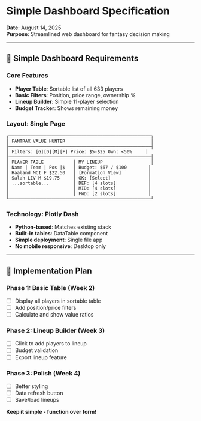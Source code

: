 # Simple Dashboard Specification
**Date**: August 14, 2025  
**Purpose**: Streamlined web dashboard for fantasy decision making

---

## 🎯 **Simple Dashboard Requirements**

### **Core Features** 
- **Player Table**: Sortable list of all 633 players
- **Basic Filters**: Position, price range, ownership %
- **Lineup Builder**: Simple 11-player selection
- **Budget Tracker**: Shows remaining money

### **Layout: Single Page**
```
┌─────────────────────────────────────────────────────┐
│ FANTRAX VALUE HUNTER                                │
├─────────────────────────────────────────────────────┤
│ Filters: [G][D][M][F] Price: $5-$25 Own: <50%     │
├─────────────────────────────────────────────────────┤
│ PLAYER TABLE           │ MY LINEUP                  │
│ Name | Team | Pos |$   │ Budget: $67 / $100        │
│ Haaland MCI F $22.50   │ [Formation View]          │
│ Salah LIV M $19.75     │ GK: [Select]              │
│ ...sortable...         │ DEF: [4 slots]            │
│                        │ MID: [4 slots]            │
│                        │ FWD: [2 slots]            │
└─────────────────────────────────────────────────────┘
```

### **Technology: Plotly Dash** 
- **Python-based**: Matches existing stack
- **Built-in tables**: DataTable component
- **Simple deployment**: Single file app
- **No mobile responsive**: Desktop only

---

## 🔧 **Implementation Plan**

### **Phase 1: Basic Table** (Week 2)
- [ ] Display all players in sortable table
- [ ] Add position/price filters
- [ ] Calculate and show value ratios

### **Phase 2: Lineup Builder** (Week 3)  
- [ ] Click to add players to lineup
- [ ] Budget validation
- [ ] Export lineup feature

### **Phase 3: Polish** (Week 4)
- [ ] Better styling
- [ ] Data refresh button
- [ ] Save/load lineups

**Keep it simple - function over form!**